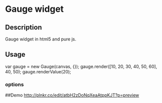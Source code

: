 # Gauge widget
## Description
Gauge widget in html5 and pure js.
## Usage
var gauge = new Gauge(canvas, {});
gauge.render([10, 20, 30, 40, 50, 60], 40, 50);
gauge.renderValue(20);
### options
##Demo 
http://plnkr.co/edit/atbH2zDoNqXeaAtppKJT?p=preview
